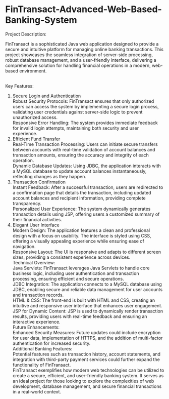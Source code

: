 # FinTransact-Advanced-Web-Based-Banking-System

Project Description:<br>

FinTransact is a sophisticated Java web application designed to provide a secure and intuitive platform for managing online banking transactions. This project showcases the seamless integration of server-side processing, robust database management, and a user-friendly interface, delivering a comprehensive solution for handling financial operations in a modern, web-based environment.<br><br>

Key Features:<br>
1. Secure Login and Authentication<br>
Robust Security Protocols: FinTransact ensures that only authorized users can access the system by implementing a secure login process, validating user credentials against server-side logic to prevent unauthorized access.<br>
Responsive Error Handling: The system provides immediate feedback for invalid login attempts, maintaining both security and user experience.<br>
2. Efficient Fund Transfer<br>
Real-Time Transaction Processing: Users can initiate secure transfers between accounts with real-time validation of account balances and transaction amounts, ensuring the accuracy and integrity of each operation.<br>
Dynamic Database Updates: Using JDBC, the application interacts with a MySQL database to update account balances instantaneously, reflecting changes as they happen.<br>
3. Transaction Confirmation<br>
Instant Feedback: After a successful transaction, users are redirected to a confirmation page that details the transaction, including updated account balances and recipient information, providing complete transparency.<br>
Personalized User Experience: The system dynamically generates transaction details using JSP, offering users a customized summary of their financial activities.<br>
4. Elegant User Interface<br>
Modern Design: The application features a clean and professional design with a focus on usability. The interface is styled using CSS, offering a visually appealing experience while ensuring ease of navigation.<br>
Responsive Layout: The UI is responsive and adapts to different screen sizes, providing a consistent experience across devices.<br>
Technical Overview:<br>
Java Servlets: FinTransact leverages Java Servlets to handle core business logic, including user authentication and transaction processing, ensuring efficient and secure operations.<br>
JDBC Integration: The application connects to a MySQL database using JDBC, enabling secure and reliable data management for user accounts and transaction records.<br>
HTML & CSS: The front-end is built with HTML and CSS, creating an intuitive and responsive user interface that enhances user engagement.<br>
JSP for Dynamic Content: JSP is used to dynamically render transaction results, providing users with real-time feedback and ensuring an interactive experience.<br>
Future Enhancements:<br>
Enhanced Security Measures: Future updates could include encryption for user data, implementation of HTTPS, and the addition of multi-factor authentication for increased security.<br>
Additional Banking Features:<br>
Potential features such as transaction history, account statements, and integration with third-party payment services could further expand the functionality of FinTransact.<br>
FinTransact exemplifies how modern web technologies can be utilized to create a secure, efficient, and user-friendly banking system. It serves as an ideal project for those looking to explore the complexities of web development, database management, and secure financial transactions in a real-world context.<br>
